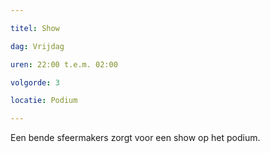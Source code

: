 ```yaml
---

titel: Show

dag: Vrijdag

uren: 22:00 t.e.m. 02:00

volgorde: 3

locatie: Podium

---
```


Een bende sfeermakers zorgt voor een show op het podium.
